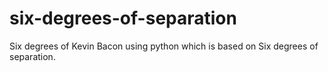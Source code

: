 # six-degrees-of-separation
Six degrees of Kevin Bacon using python which is based on Six degrees of separation. 
